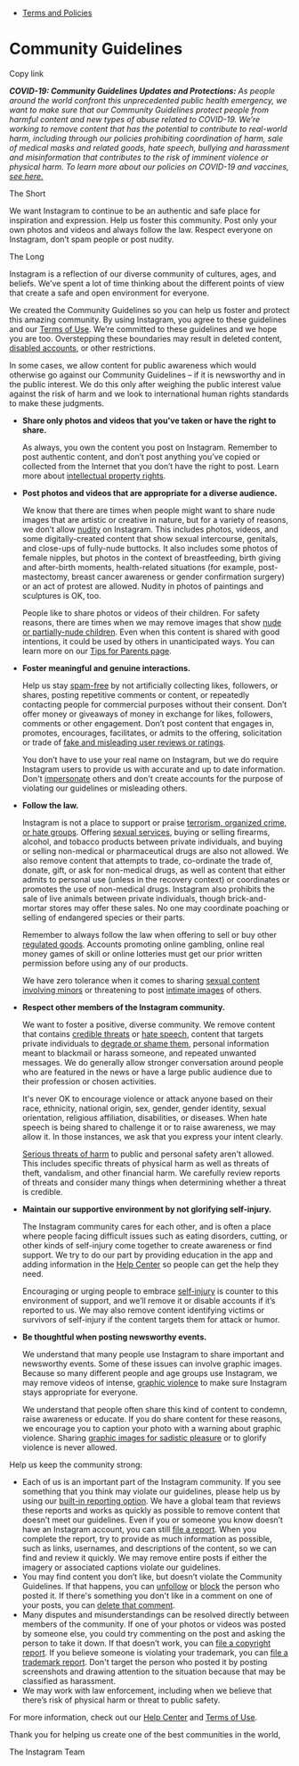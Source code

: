 *   [Terms and Policies](https://help.instagram.com/1417489251945243/?helpref=breadcrumb)

Community Guidelines
====================

Copy link

_**COVID-19: Community Guidelines Updates and Protections:** As people around the world confront this unprecedented public health emergency, we want to make sure that our Community Guidelines protect people from harmful content and new types of abuse related to COVID-19. We’re working to remove content that has the potential to contribute to real-world harm, including through our policies prohibiting coordination of harm, sale of medical masks and related goods, hate speech, bullying and harassment and misinformation that contributes to the risk of imminent violence or physical harm. To learn more about our policies on COVID-19 and vaccines, [see here.](https://help.instagram.com/697825587576762?helpref=faq_content)_

The Short

We want Instagram to continue to be an authentic and safe place for inspiration and expression. Help us foster this community. Post only your own photos and videos and always follow the law. Respect everyone on Instagram, don’t spam people or post nudity.

The Long

Instagram is a reflection of our diverse community of cultures, ages, and beliefs. We’ve spent a lot of time thinking about the different points of view that create a safe and open environment for everyone.

We created the Community Guidelines so you can help us foster and protect this amazing community. By using Instagram, you agree to these guidelines and our [Terms of Use](https://www.instagram.com/legal/terms). We’re committed to these guidelines and we hope you are too. Overstepping these boundaries may result in deleted content, [disabled accounts](https://help.instagram.com/366993040048856?helpref=faq_content), or other restrictions.

In some cases, we allow content for public awareness which would otherwise go against our Community Guidelines – if it is newsworthy and in the public interest. We do this only after weighing the public interest value against the risk of harm and we look to international human rights standards to make these judgments.

*   **Share only photos and videos that you’ve taken or have the right to share.**
    
    As always, you own the content you post on Instagram. Remember to post authentic content, and don’t post anything you’ve copied or collected from the Internet that you don’t have the right to post. Learn more about [intellectual property rights](https://help.instagram.com/126382350847838?helpref=faq_content).
    
*   **Post photos and videos that are appropriate for a diverse audience.**
    
    We know that there are times when people might want to share nude images that are artistic or creative in nature, but for a variety of reasons, we don’t allow [nudity](https://l.instagram.com/?u=https%3A%2F%2Fwww.facebook.com%2Fcommunitystandards%2Fadult_nudity_sexual_activity&e=AT3hxZSbF5vSMROF_vmlkOONlN9kuTZkY01mNCcjqNCUrjVCT0qvQHKrd_UlDc41wWuThMhBe5MpLrKwBHk9HYNv9ntRJhqgsFAwuhHUKGzqtmMmgPaptIDf7dcqzYkxde3IqJjXvkc4pfux74JnvnGUPrvm_ir9C1_GPQ) on Instagram. This includes photos, videos, and some digitally-created content that show sexual intercourse, genitals, and close-ups of fully-nude buttocks. It also includes some photos of female nipples, but photos in the context of breastfeeding, birth giving and after-birth moments, health-related situations (for example, post-mastectomy, breast cancer awareness or gender confirmation surgery) or an act of protest are allowed. Nudity in photos of paintings and sculptures is OK, too.
    
    People like to share photos or videos of their children. For safety reasons, there are times when we may remove images that show [nude or partially-nude children](https://l.instagram.com/?u=https%3A%2F%2Fwww.facebook.com%2Fcommunitystandards%2Fchild_nudity_sexual_exploitation&e=AT3hxZSbF5vSMROF_vmlkOONlN9kuTZkY01mNCcjqNCUrjVCT0qvQHKrd_UlDc41wWuThMhBe5MpLrKwBHk9HYNv9ntRJhqgsFAwuhHUKGzqtmMmgPaptIDf7dcqzYkxde3IqJjXvkc4pfux74JnvnGUPrvm_ir9C1_GPQ). Even when this content is shared with good intentions, it could be used by others in unanticipated ways. You can learn more on our [Tips for Parents page](https://help.instagram.com/154475974694511/?helpref=faq_content).
    
*   **Foster meaningful and genuine interactions.**
    
    Help us stay [spam-free](https://l.instagram.com/?u=https%3A%2F%2Fwww.facebook.com%2Fcommunitystandards%2Fspam&e=AT3hxZSbF5vSMROF_vmlkOONlN9kuTZkY01mNCcjqNCUrjVCT0qvQHKrd_UlDc41wWuThMhBe5MpLrKwBHk9HYNv9ntRJhqgsFAwuhHUKGzqtmMmgPaptIDf7dcqzYkxde3IqJjXvkc4pfux74JnvnGUPrvm_ir9C1_GPQ) by not artificially collecting likes, followers, or shares, posting repetitive comments or content, or repeatedly contacting people for commercial purposes without their consent. Don’t offer money or giveaways of money in exchange for likes, followers, comments or other engagement. Don’t post content that engages in, promotes, encourages, facilitates, or admits to the offering, solicitation or trade of [fake and misleading user reviews or ratings](https://l.instagram.com/?u=https%3A%2F%2Fwww.facebook.com%2Fcommunitystandards%2Ffraud_deception&e=AT3hxZSbF5vSMROF_vmlkOONlN9kuTZkY01mNCcjqNCUrjVCT0qvQHKrd_UlDc41wWuThMhBe5MpLrKwBHk9HYNv9ntRJhqgsFAwuhHUKGzqtmMmgPaptIDf7dcqzYkxde3IqJjXvkc4pfux74JnvnGUPrvm_ir9C1_GPQ).
    
    You don’t have to use your real name on Instagram, but we do require Instagram users to provide us with accurate and up to date information. Don't [impersonate](https://l.instagram.com/?u=https%3A%2F%2Fwww.facebook.com%2Fcommunitystandards%2Fmisrepresentation&e=AT3hxZSbF5vSMROF_vmlkOONlN9kuTZkY01mNCcjqNCUrjVCT0qvQHKrd_UlDc41wWuThMhBe5MpLrKwBHk9HYNv9ntRJhqgsFAwuhHUKGzqtmMmgPaptIDf7dcqzYkxde3IqJjXvkc4pfux74JnvnGUPrvm_ir9C1_GPQ) others and don't create accounts for the purpose of violating our guidelines or misleading others.
    
*   **Follow the law.**
    
    Instagram is not a place to support or praise [terrorism, organized crime, or hate groups](https://l.instagram.com/?u=https%3A%2F%2Fwww.facebook.com%2Fcommunitystandards%2Fdangerous_individuals_organizations&e=AT3hxZSbF5vSMROF_vmlkOONlN9kuTZkY01mNCcjqNCUrjVCT0qvQHKrd_UlDc41wWuThMhBe5MpLrKwBHk9HYNv9ntRJhqgsFAwuhHUKGzqtmMmgPaptIDf7dcqzYkxde3IqJjXvkc4pfux74JnvnGUPrvm_ir9C1_GPQ). Offering [sexual services](https://l.instagram.com/?u=https%3A%2F%2Fwww.facebook.com%2Fcommunitystandards%2Fsexual_solicitation&e=AT3hxZSbF5vSMROF_vmlkOONlN9kuTZkY01mNCcjqNCUrjVCT0qvQHKrd_UlDc41wWuThMhBe5MpLrKwBHk9HYNv9ntRJhqgsFAwuhHUKGzqtmMmgPaptIDf7dcqzYkxde3IqJjXvkc4pfux74JnvnGUPrvm_ir9C1_GPQ), buying or selling firearms, alcohol, and tobacco products between private individuals, and buying or selling non-medical or pharmaceutical drugs are also not allowed. We also remove content that attempts to trade, co-ordinate the trade of, donate, gift, or ask for non-medical drugs, as well as content that either admits to personal use (unless in the recovery context) or coordinates or promotes the use of non-medical drugs. Instagram also prohibits the sale of live animals between private individuals, though brick-and-mortar stores may offer these sales. No one may coordinate poaching or selling of endangered species or their parts.
    
    Remember to always follow the law when offering to sell or buy other [regulated goods](https://l.instagram.com/?u=https%3A%2F%2Fwww.facebook.com%2Fcommunitystandards%2Fregulated_goods&e=AT3hxZSbF5vSMROF_vmlkOONlN9kuTZkY01mNCcjqNCUrjVCT0qvQHKrd_UlDc41wWuThMhBe5MpLrKwBHk9HYNv9ntRJhqgsFAwuhHUKGzqtmMmgPaptIDf7dcqzYkxde3IqJjXvkc4pfux74JnvnGUPrvm_ir9C1_GPQ). Accounts promoting online gambling, online real money games of skill or online lotteries must get our prior written permission before using any of our products.
    
    We have zero tolerance when it comes to sharing [sexual content involving minors](https://l.instagram.com/?u=https%3A%2F%2Fwww.facebook.com%2Fcommunitystandards%2Fchild_nudity_sexual_exploitation&e=AT3hxZSbF5vSMROF_vmlkOONlN9kuTZkY01mNCcjqNCUrjVCT0qvQHKrd_UlDc41wWuThMhBe5MpLrKwBHk9HYNv9ntRJhqgsFAwuhHUKGzqtmMmgPaptIDf7dcqzYkxde3IqJjXvkc4pfux74JnvnGUPrvm_ir9C1_GPQ) or threatening to post [intimate images](https://l.instagram.com/?u=https%3A%2F%2Fwww.facebook.com%2Fcommunitystandards%2Fsexual_exploitation_adults&e=AT3hxZSbF5vSMROF_vmlkOONlN9kuTZkY01mNCcjqNCUrjVCT0qvQHKrd_UlDc41wWuThMhBe5MpLrKwBHk9HYNv9ntRJhqgsFAwuhHUKGzqtmMmgPaptIDf7dcqzYkxde3IqJjXvkc4pfux74JnvnGUPrvm_ir9C1_GPQ) of others.
    
*   **Respect other members of the Instagram community.**
    
    We want to foster a positive, diverse community. We remove content that contains [credible threats](https://l.instagram.com/?u=https%3A%2F%2Fwww.facebook.com%2Fcommunitystandards%2Fcredible_violence&e=AT3hxZSbF5vSMROF_vmlkOONlN9kuTZkY01mNCcjqNCUrjVCT0qvQHKrd_UlDc41wWuThMhBe5MpLrKwBHk9HYNv9ntRJhqgsFAwuhHUKGzqtmMmgPaptIDf7dcqzYkxde3IqJjXvkc4pfux74JnvnGUPrvm_ir9C1_GPQ) or [hate speech](https://l.instagram.com/?u=https%3A%2F%2Fwww.facebook.com%2Fcommunitystandards%2Fhate_speech&e=AT3hxZSbF5vSMROF_vmlkOONlN9kuTZkY01mNCcjqNCUrjVCT0qvQHKrd_UlDc41wWuThMhBe5MpLrKwBHk9HYNv9ntRJhqgsFAwuhHUKGzqtmMmgPaptIDf7dcqzYkxde3IqJjXvkc4pfux74JnvnGUPrvm_ir9C1_GPQ), content that targets private individuals to [degrade or shame them](https://l.instagram.com/?u=https%3A%2F%2Fwww.facebook.com%2Fcommunitystandards%2Fbullying&e=AT3hxZSbF5vSMROF_vmlkOONlN9kuTZkY01mNCcjqNCUrjVCT0qvQHKrd_UlDc41wWuThMhBe5MpLrKwBHk9HYNv9ntRJhqgsFAwuhHUKGzqtmMmgPaptIDf7dcqzYkxde3IqJjXvkc4pfux74JnvnGUPrvm_ir9C1_GPQ), personal information meant to blackmail or harass someone, and repeated unwanted messages. We do generally allow stronger conversation around people who are featured in the news or have a large public audience due to their profession or chosen activities.
    
    It's never OK to encourage violence or attack anyone based on their race, ethnicity, national origin, sex, gender, gender identity, sexual orientation, religious affiliation, disabilities, or diseases. When hate speech is being shared to challenge it or to raise awareness, we may allow it. In those instances, we ask that you express your intent clearly.
    
    [Serious threats of harm](https://l.instagram.com/?u=https%3A%2F%2Fwww.facebook.com%2Fcommunitystandards%2Fcredible_violence&e=AT3hxZSbF5vSMROF_vmlkOONlN9kuTZkY01mNCcjqNCUrjVCT0qvQHKrd_UlDc41wWuThMhBe5MpLrKwBHk9HYNv9ntRJhqgsFAwuhHUKGzqtmMmgPaptIDf7dcqzYkxde3IqJjXvkc4pfux74JnvnGUPrvm_ir9C1_GPQ) to public and personal safety aren't allowed. This includes specific threats of physical harm as well as threats of theft, vandalism, and other financial harm. We carefully review reports of threats and consider many things when determining whether a threat is credible.
    
*   **Maintain our supportive environment by not glorifying self-injury.**
    
    The Instagram community cares for each other, and is often a place where people facing difficult issues such as eating disorders, cutting, or other kinds of self-injury come together to create awareness or find support. We try to do our part by providing education in the app and adding information in the [Help Center](https://help.instagram.com/) so people can get the help they need.
    
    Encouraging or urging people to embrace [self-injury](https://l.instagram.com/?u=https%3A%2F%2Fwww.facebook.com%2Fcommunitystandards%2Fsuicide_self_injury_violence&e=AT3hxZSbF5vSMROF_vmlkOONlN9kuTZkY01mNCcjqNCUrjVCT0qvQHKrd_UlDc41wWuThMhBe5MpLrKwBHk9HYNv9ntRJhqgsFAwuhHUKGzqtmMmgPaptIDf7dcqzYkxde3IqJjXvkc4pfux74JnvnGUPrvm_ir9C1_GPQ) is counter to this environment of support, and we’ll remove it or disable accounts if it’s reported to us. We may also remove content identifying victims or survivors of self-injury if the content targets them for attack or humor.
    
*   **Be thoughtful when posting newsworthy events.**
    
    We understand that many people use Instagram to share important and newsworthy events. Some of these issues can involve graphic images. Because so many different people and age groups use Instagram, we may remove videos of intense, [graphic violence](https://l.instagram.com/?u=https%3A%2F%2Fwww.facebook.com%2Fcommunitystandards%2Fgraphic_violence&e=AT3hxZSbF5vSMROF_vmlkOONlN9kuTZkY01mNCcjqNCUrjVCT0qvQHKrd_UlDc41wWuThMhBe5MpLrKwBHk9HYNv9ntRJhqgsFAwuhHUKGzqtmMmgPaptIDf7dcqzYkxde3IqJjXvkc4pfux74JnvnGUPrvm_ir9C1_GPQ) to make sure Instagram stays appropriate for everyone.
    
    We understand that people often share this kind of content to condemn, raise awareness or educate. If you do share content for these reasons, we encourage you to caption your photo with a warning about graphic violence. Sharing [graphic images for sadistic pleasure](https://l.instagram.com/?u=https%3A%2F%2Fwww.facebook.com%2Fcommunitystandards%2Fcruel_insensitive&e=AT3hxZSbF5vSMROF_vmlkOONlN9kuTZkY01mNCcjqNCUrjVCT0qvQHKrd_UlDc41wWuThMhBe5MpLrKwBHk9HYNv9ntRJhqgsFAwuhHUKGzqtmMmgPaptIDf7dcqzYkxde3IqJjXvkc4pfux74JnvnGUPrvm_ir9C1_GPQ) or to glorify violence is never allowed.
    

Help us keep the community strong:

*   Each of us is an important part of the Instagram community. If you see something that you think may violate our guidelines, please help us by using our [built-in reporting option](https://help.instagram.com/165828726894770?helpref=faq_content). We have a global team that reviews these reports and works as quickly as possible to remove content that doesn’t meet our guidelines. Even if you or someone you know doesn’t have an Instagram account, you can still [file a report](https://help.instagram.com/contact/383679321740945). When you complete the report, try to provide as much information as possible, such as links, usernames, and descriptions of the content, so we can find and review it quickly. We may remove entire posts if either the imagery or associated captions violate our guidelines.
*   You may find content you don’t like, but doesn’t violate the Community Guidelines. If that happens, you can [unfollow](https://help.instagram.com/286340048138725?helpref=faq_content) or [block](https://help.instagram.com/426700567389543/?helpref=faq_content) the person who posted it. If there's something you don't like in a comment on one of your posts, you can [delete that comment](https://help.instagram.com/289098941190483?helpref=faq_content).
*   Many disputes and misunderstandings can be resolved directly between members of the community. If one of your photos or videos was posted by someone else, you could try commenting on the post and asking the person to take it down. If that doesn’t work, you can [file a copyright report](https://help.instagram.com/126382350847838?helpref=faq_content). If you believe someone is violating your trademark, you can [file a trademark report](https://help.instagram.com/222826637847963?helpref=faq_content). Don't target the person who posted it by posting screenshots and drawing attention to the situation because that may be classified as harassment.
*   We may work with law enforcement, including when we believe that there’s risk of physical harm or threat to public safety.

For more information, check out our [Help Center](https://help.instagram.com/) and [Terms of Use](https://l.instagram.com/?u=http%3A%2F%2Finstagram.com%2Flegal%2Fterms%2F%23&e=AT3hxZSbF5vSMROF_vmlkOONlN9kuTZkY01mNCcjqNCUrjVCT0qvQHKrd_UlDc41wWuThMhBe5MpLrKwBHk9HYNv9ntRJhqgsFAwuhHUKGzqtmMmgPaptIDf7dcqzYkxde3IqJjXvkc4pfux74JnvnGUPrvm_ir9C1_GPQ).

Thank you for helping us create one of the best communities in the world,

The Instagram Team